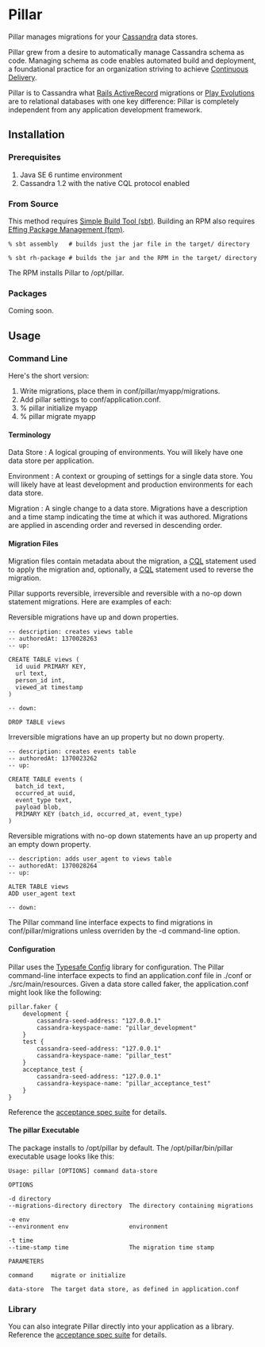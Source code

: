# Pillar

Pillar manages migrations for your [Cassandra][cassandra] data stores.

[cassandra]:http://cassandra.apache.org

Pillar grew from a desire to automatically manage Cassandra schema as code. Managing schema as code enables automated
build and deployment, a foundational practice for an organization striving to achieve [Continuous Delivery][cd].

Pillar is to Cassandra what [Rails ActiveRecord][ar] migrations or [Play Evolutions][evolutions] are to relational
databases with one key difference: Pillar is completely independent from any application development framework.

[cd]:http://en.wikipedia.org/wiki/Continuous_delivery
[ar]:https://github.com/rails/rails/tree/master/activerecord
[evolutions]:http://www.playframework.com/documentation/2.0/Evolutions

## Installation

### Prerequisites

1. Java SE 6 runtime environment
1. Cassandra 1.2 with the native CQL protocol enabled

### From Source

This method requires [Simple Build Tool (sbt)][sbt].
Building an RPM also requires [Effing Package Management (fpm)][fpm].

    % sbt assembly   # builds just the jar file in the target/ directory

    % sbt rh-package # builds the jar and the RPM in the target/ directory

The RPM installs Pillar to /opt/pillar.

[sbt]:http://www.scala-sbt.org
[fpm]:https://github.com/jordansissel/fpm

### Packages

Coming soon.

## Usage

### Command Line

Here's the short version:

  1. Write migrations, place them in conf/pillar/myapp/migrations.
  1. Add pillar settings to conf/application.conf.
  1. % pillar initialize myapp
  1. % pillar migrate myapp

#### Terminology

Data Store
: A logical grouping of environments. You will likely have one data store per application.

Environment
: A context or grouping of settings for a single data store. You will likely have at least development and production
environments for each data store.

Migration
: A single change to a data store. Migrations have a description and a time stamp indicating the time at which it was
authored. Migrations are applied
in ascending order and reversed in descending order.

#### Migration Files

Migration files contain metadata about the migration, a [CQL][cql] statement used to apply the migration and,
optionally, a [CQL][cql] statement used to reverse the migration.

[cql]:http://cassandra.apache.org/doc/cql3/CQL.html

Pillar supports reversible, irreversible and reversible with a no-op down statement migrations. Here are examples of
each:

Reversible migrations have up and down properties.

    -- description: creates views table
    -- authoredAt: 1370028263
    -- up:

    CREATE TABLE views (
      id uuid PRIMARY KEY,
      url text,
      person_id int,
      viewed_at timestamp
    )

    -- down:

    DROP TABLE views

Irreversible migrations have an up property but no down property.

    -- description: creates events table
    -- authoredAt: 1370023262
    -- up:

    CREATE TABLE events (
      batch_id text,
      occurred_at uuid,
      event_type text,
      payload blob,
      PRIMARY KEY (batch_id, occurred_at, event_type)
    )

Reversible migrations with no-op down statements have an up property and an empty down property.

    -- description: adds user_agent to views table
    -- authoredAt: 1370028264
    -- up:

    ALTER TABLE views
    ADD user_agent text

    -- down:

The Pillar command line interface expects to find migrations in conf/pillar/migrations unless overriden by the
-d command-line option.

#### Configuration

Pillar uses the [Typesafe Config][typesafeconfig] library for configuration. The Pillar command-line interface expects
to find an application.conf file in ./conf or ./src/main/resources. Given a data store called faker, the
application.conf might look like the following:

    pillar.faker {
        development {
            cassandra-seed-address: "127.0.0.1"
            cassandra-keyspace-name: "pillar_development"
        }
        test {
            cassandra-seed-address: "127.0.0.1"
            cassandra-keyspace-name: "pillar_test"
        }
        acceptance_test {
            cassandra-seed-address: "127.0.0.1"
            cassandra-keyspace-name: "pillar_acceptance_test"
        }
    }

[typesafeconfig]:https://github.com/typesafehub/config

Reference the [acceptance spec suite][cliacceptance] for details.

[cliacceptance]:https://github.com/comeara/pillar/blob/master/src/test/scala/streamsend/pillar/PillarCommandLineAcceptanceSpec.scala

#### The pillar Executable

The package installs to /opt/pillar by default. The /opt/pillar/bin/pillar executable usage looks like this:

    Usage: pillar [OPTIONS] command data-store

    OPTIONS

    -d directory
    --migrations-directory directory  The directory containing migrations

    -e env
    --environment env                 environment

    -t time
    --time-stamp time                 The migration time stamp

    PARAMETERS

    command     migrate or initialize

    data-store  The target data store, as defined in application.conf

### Library

You can also integrate Pillar directly into your application as a library.
Reference the [acceptance spec suite][libacceptance] for details.

[libacceptance]:https://github.com/comeara/pillar/blob/master/src/test/scala/streamsend/pillar/PillarLibraryAcceptanceSpec.scala

